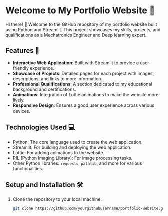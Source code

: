 # Welcome to My Portfolio Website 🌟

Hi there! 👋 Welcome to the GitHub repository of my portfolio website built using Python and Streamlit. This project showcases my skills, projects, and qualifications as a Mechatronics Engineer and Deep learning expert.

## Features 🚀

- **Interactive Web Application**: Built with Streamlit to provide a user-friendly experience.
- **Showcase of Projects**: Detailed pages for each project with images, descriptions, and links to more information.
- **Professional Qualifications**: A section dedicated to my educational background and certifications.
- **Animations**: Integration of Lottie animations to make the website more lively.
- **Responsive Design**: Ensures a good user experience across various devices.

## Technologies Used 💻

- Python: The core language used to create the web application.
- Streamlit: For building and deploying the web application.
- Lottie: For adding animations to the website.
- PIL (Python Imaging Library): For image processing tasks.
- Other Python libraries: `requests`, `pathlib`, and more for various functionalities.

## Setup and Installation 🛠️

1. Clone the repository to your local machine.
   ```bash
   git clone https://github.com/yourgithubusername/portfolio-website.git
